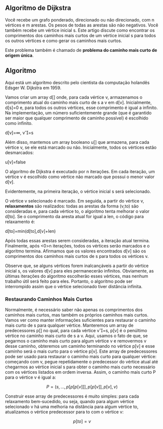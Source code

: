 ## Algoritmo de Dijkstra

Você recebe um grafo ponderado, direcionado ou não direcionado, com n vértices e m arestas. Os pesos de todas as arestas são não negativos. Você também recebe um vértice inicial s. Este artigo discute como encontrar os comprimentos dos caminhos mais curtos de um vértice inicial s para todos os outros vértices e como gerar os caminhos mais curtos.

Este problema também é chamado de **problema do caminho mais curto de origem única**.

## Algoritmo

Aqui está um algoritmo descrito pelo cientista da computação holandês Edsger W. Dijkstra em 1959.

Vamos criar um array d[] onde, para cada vértice v, armazenamos o comprimento atual do caminho mais curto de s a v em d[v]. Inicialmente, d[s]=0 e, para todos os outros vértices, esse comprimento é igual a infinito. Na implementação, um número suficientemente grande (que é garantido ser maior que qualquer comprimento de caminho possível) é escolhido como infinito.

d[v]=∞, v=s

Além disso, mantemos um array booleano u[] que armazena, para cada vértice v, se ele está marcado ou não. Inicialmente, todos os vértices estão desmarcados:

u[v]=false

O algoritmo de Dijkstra é executado por n iterações. Em cada iteração, um vértice v é escolhido como vértice não marcado que possui o menor valor d[v].

Evidentemente, na primeira iteração, o vértice inicial s será selecionado.

O vértice v selecionado é marcado. Em seguida, a partir do vértice v, **relaxamentos** são realizados: todas as arestas da forma (v,to) são consideradas e, para cada vértice to, o algoritmo tenta melhorar o valor d[to]. Se o comprimento da aresta atual for igual a len, o código para relaxamento é:

d[to]=min(d[to],d[v]+len)

Após todas essas arestas serem consideradas, a iteração atual termina. Finalmente, após <0>n iterações, todos os vértices serão marcados e o algoritmo termina. Afirmamos que os valores encontrados d[v] são os comprimentos dos caminhos mais curtos de s para todos os vértices v.

Observe que, se alguns vértices forem inalcançáveis a partir do vértice inicial s, os valores d[v] para eles permanecerão infinitos. Obviamente, as últimas iterações do algoritmo escolherão esses vértices, mas nenhum trabalho útil será feito para eles. Portanto, o algoritmo pode ser interrompido assim que o vértice selecionado tiver distância infinita.

### Restaurando Caminhos Mais Curtos

Normalmente, é necessário saber não apenas os comprimentos dos caminhos mais curtos, mas também os próprios caminhos mais curtos. Vamos ver como manter informações suficientes para restaurar o caminho mais curto de s para qualquer vértice. Manteremos um array de predecessores p[] no qual, para cada vértice v=s, p[v] é o penúltimo vértice no caminho mais curto de s a v. Aqui, usamos o fato de que, se pegarmos o caminho mais curto para algum vértice v e removermos v desse caminho, obteremos um caminho terminando no vértice p[v] e esse caminho será o mais curto para o vértice p[v]. Este array de predecessores pode ser usado para restaurar o caminho mais curto para qualquer vértice: começando com v, pegue repetidamente o predecessor do vértice atual até chegarmos ao vértice inicial s para obter o caminho mais curto necessário com os vértices listados em ordem inversa. Assim, o caminho mais curto P para o vértice v é igual a:

$$P=(s,…,p[p[p[v]]],p[p[v]],p[v],v)$$

Construir esse array de predecessores é muito simples: para cada relaxamento bem-sucedido, ou seja, quando para algum vértice selecionado v há uma melhoria na distância para algum vértice to, atualizamos o vértice predecessor para to com o vértice v:

$$p[to]=v$$
